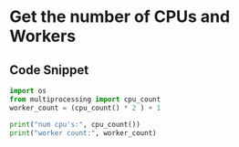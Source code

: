 # Get the number of CPUs and Workers

## Code Snippet

```py
import os
from multiprocessing import cpu_count
worker_count = (cpu_count() * 2 ) + 1

print("num cpu's:", cpu_count())
print("worker count:", worker_count)
```
